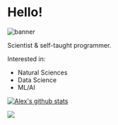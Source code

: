 # Hello!

![banner](https://user-images.githubusercontent.com/101715326/158585444-200958bf-af2f-459b-8664-15e3e7ccf5f1.png)

Scientist & self-taught programmer.

Interested in:
- Natural Sciences
- Data Science
- ML/AI

[![Alex's github stats](https://github-readme-stats.vercel.app/api?username=escasinas&theme=darcula&show_icons=true)](https://github.com/escasinas)

![](https://komarev.com/ghpvc/?username=escasinas&color=orange)
